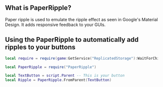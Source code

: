 ## What is PaperRipple?
Paper ripple is used to emulate the ripple effect as seen in Google's Material Design. It adds responsive feedback to your GUIs. 

## Using the PaperRipple to automatically add ripples to your buttons

```lua
local require = require(game:GetService("ReplicatedStorage"):WaitForChild("NevermoreEngine"))

local PaperRipple = require("PaperRipple")

local TextButton = script.Parent -- This is your button
local Ripple = PaperRipple.FromParent(TextButton)
```